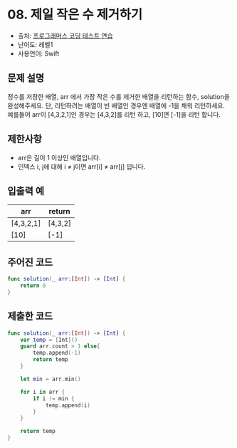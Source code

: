 # 08. 제일 작은 수 제거하기   

- 출처: [프로그래머스 코딩 테스트 연습](https://programmers.co.kr/learn/challenges)
- 난이도: 레벨1
- 사용언어: Swift



## 문제 설명  

정수를 저장한 배열, arr 에서 가장 작은 수를 제거한 배열을 리턴하는 함수, solution을 완성해주세요. 단, 리턴하려는 배열이 빈 배열인 경우엔 배열에 -1을 채워 리턴하세요. 예를들어 arr이 [4,3,2,1]인 경우는 [4,3,2]를 리턴 하고, [10]면 [-1]을 리턴 합니다.



## 제한사항  

- arr은 길이 1 이상인 배열입니다.
- 인덱스 i, j에 대해 i ≠ j이면 arr[i] ≠ arr[j] 입니다.



## 입출력 예  

| arr       | return  |
| --------- | ------- |
| [4,3,2,1] | [4,3,2] |
| [10]      | [-1]    |



## 주어진 코드  

~~~swift
func solution(_ arr:[Int]) -> [Int] {
    return 0  
}
~~~



## 제출한 코드  
  
~~~swift
func solution(_ arr:[Int]) -> [Int] {
    var temp = [Int]()
    guard arr.count > 1 else{
        temp.append(-1)
        return temp
    }

    let min = arr.min()

    for i in arr {
        if i != min {
            temp.append(i)
        }
    }

    return temp
}
~~~

